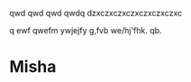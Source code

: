 qwd  qwd  qwd  qwdq  dzxczxczxczxczxczxczxc

q  ewf  qwefm  ywjejfy  g,fvb  we/hj'fhk.  qb.
# Misha
